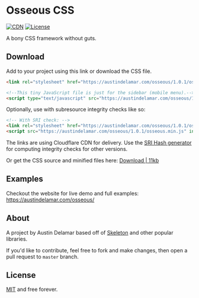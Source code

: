 # Osseous CSS

[![CDN](https://img.shields.io/badge/cdn-cloudflare-orange.svg)](https://austindelamar.com/osseous/)
[![License](https://img.shields.io/:license-MIT-blue.svg)](https://github.com/amdelamar/osseous/blob/master/LICENSE)

A bony CSS framework without guts.

## Download

Add to your project using this link or download the CSS file.

```html
<link rel="stylesheet" href="https://austindelamar.com/osseous/1.0.1/osseous.min.css">

<!--This tiny JavaScript file is just for the sidebar (mobile menu).-->
<script type="text/javascript" src="https://austindelamar.com/osseous/1.0.1/osseous.min.js"></script>
```

Optionally, use with subresource integrity checks like so:

```html
<!-- With SRI check: -->
<link rel="stylesheet" href="https://austindelamar.com/osseous/1.0.1/osseous.min.css" integrity="sha384-cXy9bC1cXPoE3wzxEhaXIFJmUBCfbhXsv6UJlV65YkEqs+QOq0ocqekWqSF320cS" crossorigin="anonymous">
<script src="https://austindelamar.com/osseous/1.0.1/osseous.min.js" integrity="sha384-1VYzqNECxIKIGMSLgV7ShGrnpq6O95QfaXTPO5S8e233vyQQ/zUKMjRZr9yD0Nly" crossorigin="anonymous"></script>
```

The links are using Cloudflare CDN for delivery. Use the [SRI Hash generator](https://www.srihash.org/) for computing integrity checks for other versions.

Or get the CSS source and minified files here: [Download | 11kb](https://github.com/amdelamar/osseous/releases/download/1.0.1/Osseous-1.0.1.zip)

## Examples

Checkout the website for live demo and full examples: https://austindelamar.com/osseous/

## About

A project by Austin Delamar based off of [Skeleton](https://github.com/dhg/Skeleton) and other popular libraries.

If you'd like to contribute, feel free to fork and make changes, then open a pull request to `master` branch.

## License

[MIT](/LICENSE) and free forever.
